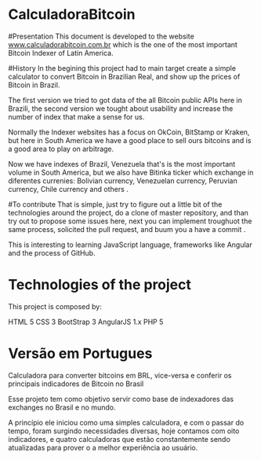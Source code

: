 # CalculadoraBitcoin

#Presentation
 This document is developed to the website www.calculadorabitcoin.com.br which is the one of the most important Bitcoin Indexer of Latin America. 
 
#History 
 In the begining this project had to main target create a simple calculator to convert Bitcoin in Brazilian Real, and show up the prices of Bitcoin in Brazil.
 
 The first version we tried to got data of the all Bitcoin public APIs here in Brazili, the second version we tought about usability and increase the number of index that make a sense for us. 
 
 Normally the Indexer websites  has a focus on OkCoin, BitStamp or Kraken, but here in South America we have a good place to sell ours bitcoins and is a good area to play on arbitrage.
 
 Now we have indexes of Brazil, Venezuela that's is the most important volume in South America, but we also have Bitinka ticker which exchange in diferentes currenies: Bolivian currency, Venezuelan currency, Peruvian currency, Chile currency and others . 

#To contribute
That is simple, just try to figure out a little bit of the technologies around the project, do a clone of master repository, and than try out to propose some issues here, next you can implement troughuot the same process, solicited the pull request, and buum you a have a commit . 

This is interesting to learning JavaScript language, frameworks like Angular and the process of GitHub.

# Technologies of the project 

This project is composed by:

HTML 5 
CSS 3
BootStrap 3
AngularJS 1.x
PHP 5

# Versão em Portugues
Calculadora para converter bitcoins em BRL, vice-versa e conferir os principais indicadores de Bitcoin no Brasil

Esse projeto tem como objetivo servir como base de indexadores das exchanges no Brasil e no mundo. 

A princípio ele iniciou como uma simples calculadora, e com o passar do tempo, foram surgindo necessidades diversas, hoje contamos com oito indicadores, e quatro calculadoras que estão constantemente sendo atualizadas para prover o a melhor experiência ao usuário.
